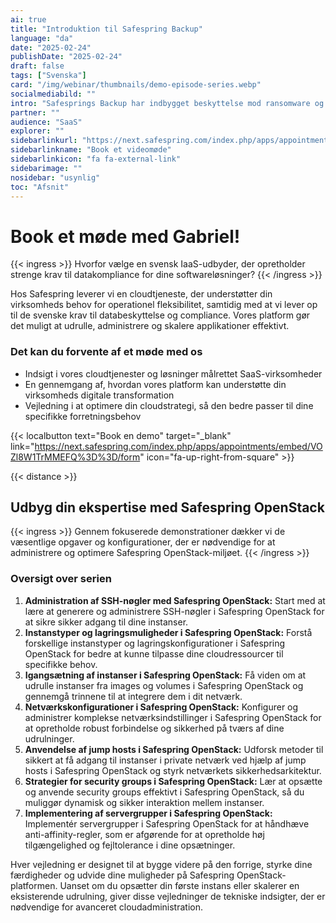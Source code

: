 ```yaml
---
ai: true
title: "Introduktion til Safespring Backup"
language: "da"
date: "2025-02-24"
publishDate: "2025-02-24"
draft: false
tags: ["Svenska"]
card: "/img/webinar/thumbnails/demo-episode-series.webp"
socialmediabild: ""
intro: "Safesprings Backup har indbygget beskyttelse mod ransomware og en portal, hvor du nemt har kontrol over jeres beskyttede data."
partner: ""
audience: "SaaS"
explorer: ""
sidebarlinkurl: "https://next.safespring.com/index.php/apps/appointments/embed/VOZl8W1TrMMEFQ%3D%3D/form"
sidebarlinkname: "Book et videomøde"
sidebarlinkicon: "fa fa-external-link"
sidebarimage: ""
nosidebar: "usynlig"
toc: "Afsnit"
---
```

# Book et møde med Gabriel!

{{< ingress >}}
Hvorfor vælge en svensk IaaS-udbyder, der opretholder strenge krav til datakompliance for dine softwareløsninger?
{{< /ingress >}}

Hos Safespring leverer vi en cloudtjeneste, der understøtter din virksomheds behov for operationel fleksibilitet, samtidig med at vi lever op til de svenske krav til databeskyttelse og compliance. Vores platform gør det muligt at udrulle, administrere og skalere applikationer effektivt.

### Det kan du forvente af et møde med os

- Indsigt i vores cloudtjenester og løsninger målrettet SaaS-virksomheder
- En gennemgang af, hvordan vores platform kan understøtte din virksomheds digitale transformation
- Vejledning i at optimere din cloudstrategi, så den bedre passer til dine specifikke forretningsbehov

{{< localbutton text="Book en demo" target="_blank" link="https://next.safespring.com/index.php/apps/appointments/embed/VOZl8W1TrMMEFQ%3D%3D/form" icon="fa-up-right-from-square" >}}

{{< distance >}}

## Udbyg din ekspertise med Safespring OpenStack

{{< ingress >}}
Gennem fokuserede demonstrationer dækker vi de væsentlige opgaver og konfigurationer, der er nødvendige for at administrere og optimere Safespring OpenStack-miljøet.
{{< /ingress >}}

### Oversigt over serien

1. **Administration af SSH-nøgler med Safespring OpenStack:** Start med at lære at generere og administrere SSH-nøgler i Safespring OpenStack for at sikre sikker adgang til dine instanser.
2. **Instanstyper og lagringsmuligheder i Safespring OpenStack:** Forstå forskellige instanstyper og lagringskonfigurationer i Safespring OpenStack for bedre at kunne tilpasse dine cloudressourcer til specifikke behov.
3. **Igangsætning af instanser i Safespring OpenStack:** Få viden om at udrulle instanser fra images og volumes i Safespring OpenStack og gennemgå trinnene til at integrere dem i dit netværk.
4. **Netværkskonfigurationer i Safespring OpenStack:** Konfigurer og administrer komplekse netværksindstillinger i Safespring OpenStack for at opretholde robust forbindelse og sikkerhed på tværs af dine udrulninger.
5. **Anvendelse af jump hosts i Safespring OpenStack:** Udforsk metoder til sikkert at få adgang til instanser i private netværk ved hjælp af jump hosts i Safespring OpenStack og styrk netværkets sikkerhedsarkitektur.
6. **Strategier for security groups i Safespring OpenStack:** Lær at opsætte og anvende security groups effektivt i Safespring OpenStack, så du muliggør dynamisk og sikker interaktion mellem instanser.
7. **Implementering af servergrupper i Safespring OpenStack:** Implementér servergrupper i Safespring OpenStack for at håndhæve anti-affinity-regler, som er afgørende for at opretholde høj tilgængelighed og fejltolerance i dine opsætninger.

Hver vejledning er designet til at bygge videre på den forrige, styrke dine færdigheder og udvide dine muligheder på Safespring OpenStack-platformen. Uanset om du opsætter din første instans eller skalerer en eksisterende udrulning, giver disse vejledninger de tekniske indsigter, der er nødvendige for avanceret cloudadministration.